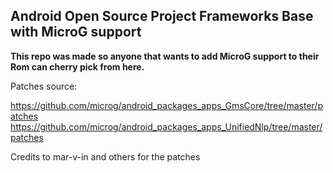 ## Android Open Source Project Frameworks Base with MicroG support

**This repo was made so anyone that wants to add MicroG support to their Rom can cherry pick from here.**

Patches source:

https://github.com/microg/android_packages_apps_GmsCore/tree/master/patches
https://github.com/microg/android_packages_apps_UnifiedNlp/tree/master/patches

Credits to mar-v-in and others for the patches
